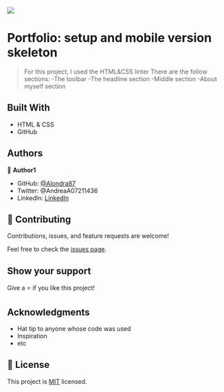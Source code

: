 ![](https://img.shields.io/badge/Microverse-blueviolet)

# Portfolio: setup and mobile version skeleton

> For this project, I used the HTML&CSS linter
> There are the follow sections:
   -The toolbar
   -The headline section 
   -Middle section
   -About myself section

## Built With

- HTML & CSS
- GitHub

## Authors

👤 **Author1**

- GitHub: [@Alondra87](https://github.com/Alondra87)
- Twitter: @AndreaA07211436
- LinkedIn: [LinkedIn](https://www.linkedin.com/in/andrea-a-384903224/)

## 🤝 Contributing

Contributions, issues, and feature requests are welcome!

Feel free to check the [issues page](../../issues/).

## Show your support

Give a ⭐️ if you like this project!

## Acknowledgments

- Hat tip to anyone whose code was used
- Inspiration
- etc

## 📝 License

This project is [MIT](./MIT.md) licensed.
